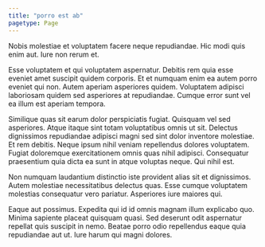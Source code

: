 ```yaml
---
title: "porro est ab"
pagetype: Page
---
```

Nobis molestiae et voluptatem facere neque repudiandae. Hic modi quis enim aut. Iure non rerum et.

Esse voluptatem et qui voluptatem aspernatur. Debitis rem quia esse eveniet amet suscipit quidem corporis. Et et numquam enim ea autem porro eveniet qui non. Autem aperiam asperiores quidem. Voluptatem adipisci laboriosam quidem sed asperiores at repudiandae. Cumque error sunt vel ea illum est aperiam tempora.

Similique quas sit earum dolor perspiciatis fugiat. Quisquam vel sed asperiores. Atque itaque sint totam voluptatibus omnis ut sit. Delectus dignissimos repudiandae adipisci magni sed sint dolor inventore molestiae.
Et rem debitis. Neque ipsum nihil veniam repellendus dolores voluptatem. Fugiat doloremque exercitationem omnis quas nihil adipisci. Consequatur praesentium quia dicta ea sunt in atque voluptas neque. Qui nihil est.

Non numquam laudantium distinctio iste provident alias sit et dignissimos. Autem molestiae necessitatibus delectus quas. Esse cumque voluptatem molestias consequatur vero pariatur. Asperiores iure maiores qui.

Eaque aut possimus. Expedita qui id id omnis magnam illum explicabo quo. Minima sapiente placeat quisquam quasi. Sed deserunt odit aspernatur repellat quis suscipit in nemo. Beatae porro odio repellendus eaque quia repudiandae aut ut. Iure harum qui magni dolores.
